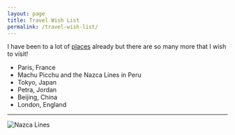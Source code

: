 ```yaml
---
layout: page
title: Travel Wish List
permalink: /travel-wish-list/
---
```

I have been to a lot of [places](http://localhost:4000/adventures/) already but there are so many more that I wish to visit!
* Paris, France
* Machu Picchu and the Nazca Lines in Peru
* Tokyo, Japan
* Petra, Jordan
* Beijing, China
* London, England

---
![Nazca Lines](https://upload.wikimedia.org/wikipedia/commons/f/f7/L%C3%ADneas_de_Nazca%2C_Nazca%2C_Perú%2C_2015-07-29%2C_DD_49.JPG)
